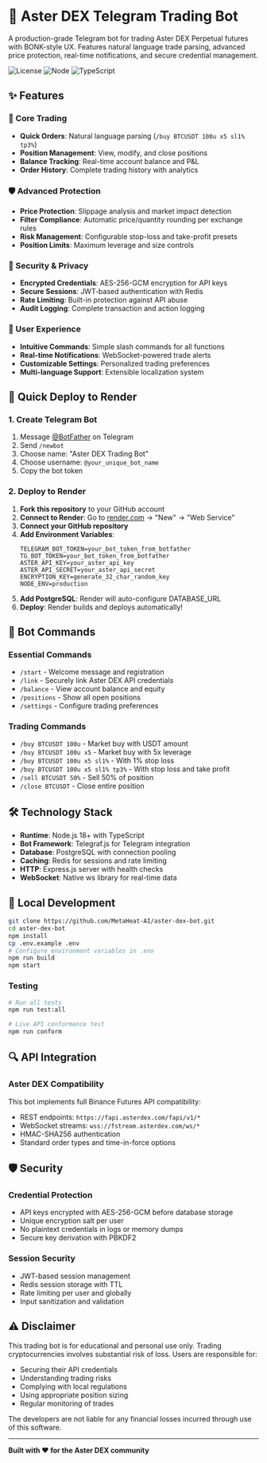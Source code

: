 # 🤖 Aster DEX Telegram Trading Bot

A production-grade Telegram bot for trading Aster DEX Perpetual futures with BONK-style UX. Features natural language trade parsing, advanced price protection, real-time notifications, and secure credential management.

![License](https://img.shields.io/badge/license-MIT-blue.svg)
![Node](https://img.shields.io/badge/node-%3E%3D18.0.0-green.svg)
![TypeScript](https://img.shields.io/badge/TypeScript-5.3.3-blue.svg)

## ✨ Features

### 🚀 Core Trading
- **Quick Orders**: Natural language parsing (`/buy BTCUSDT 100u x5 sl1% tp3%`)
- **Position Management**: View, modify, and close positions
- **Balance Tracking**: Real-time account balance and P&L
- **Order History**: Complete trading history with analytics

### 🛡️ Advanced Protection  
- **Price Protection**: Slippage analysis and market impact detection
- **Filter Compliance**: Automatic price/quantity rounding per exchange rules
- **Risk Management**: Configurable stop-loss and take-profit presets
- **Position Limits**: Maximum leverage and size controls

### 🔐 Security & Privacy
- **Encrypted Credentials**: AES-256-GCM encryption for API keys
- **Secure Sessions**: JWT-based authentication with Redis
- **Rate Limiting**: Built-in protection against API abuse
- **Audit Logging**: Complete transaction and action logging

### 📱 User Experience
- **Intuitive Commands**: Simple slash commands for all functions
- **Real-time Notifications**: WebSocket-powered trade alerts
- **Customizable Settings**: Personalized trading preferences
- **Multi-language Support**: Extensible localization system

## 🚀 Quick Deploy to Render

### 1. Create Telegram Bot
1. Message [@BotFather](https://t.me/botfather) on Telegram
2. Send `/newbot` 
3. Choose name: "Aster DEX Trading Bot"
4. Choose username: `@your_unique_bot_name`
5. Copy the bot token

### 2. Deploy to Render
1. **Fork this repository** to your GitHub account
2. **Connect to Render**: Go to [render.com](https://render.com) → "New" → "Web Service"
3. **Connect your GitHub repository**
4. **Add Environment Variables**:
   ```
   TELEGRAM_BOT_TOKEN=your_bot_token_from_botfather
   TG_BOT_TOKEN=your_bot_token_from_botfather
   ASTER_API_KEY=your_aster_api_key
   ASTER_API_SECRET=your_aster_api_secret  
   ENCRYPTION_KEY=generate_32_char_random_key
   NODE_ENV=production
   ```
5. **Add PostgreSQL**: Render will auto-configure DATABASE_URL
6. **Deploy**: Render builds and deploys automatically!

## 🤖 Bot Commands

### Essential Commands
- `/start` - Welcome message and registration
- `/link` - Securely link Aster DEX API credentials
- `/balance` - View account balance and equity
- `/positions` - Show all open positions
- `/settings` - Configure trading preferences

### Trading Commands  
- `/buy BTCUSDT 100u` - Market buy with USDT amount
- `/buy BTCUSDT 100u x5` - Market buy with 5x leverage
- `/buy BTCUSDT 100u x5 sl1%` - With 1% stop loss
- `/buy BTCUSDT 100u x5 sl1% tp3%` - With stop loss and take profit
- `/sell BTCUSDT 50%` - Sell 50% of position
- `/close BTCUSDT` - Close entire position

## 🛠️ Technology Stack

- **Runtime**: Node.js 18+ with TypeScript
- **Bot Framework**: Telegraf.js for Telegram integration  
- **Database**: PostgreSQL with connection pooling
- **Caching**: Redis for sessions and rate limiting
- **HTTP**: Express.js server with health checks
- **WebSocket**: Native ws library for real-time data

## 🔧 Local Development

```bash
git clone https://github.com/MetaHeat-AI/aster-dex-bot.git
cd aster-dex-bot
npm install
cp .env.example .env
# Configure environment variables in .env
npm run build
npm start
```

### Testing
```bash
# Run all tests
npm run test:all

# Live API conformance test  
npm run conform
```

## 🔍 API Integration

### Aster DEX Compatibility
This bot implements full Binance Futures API compatibility:
- REST endpoints: `https://fapi.asterdex.com/fapi/v1/*`
- WebSocket streams: `wss://fstream.asterdex.com/ws/*`  
- HMAC-SHA256 authentication
- Standard order types and time-in-force options

## 🛡️ Security

### Credential Protection
- API keys encrypted with AES-256-GCM before database storage
- Unique encryption salt per user
- No plaintext credentials in logs or memory dumps
- Secure key derivation with PBKDF2

### Session Security  
- JWT-based session management
- Redis session storage with TTL
- Rate limiting per user and globally
- Input sanitization and validation

## ⚠️ Disclaimer

This trading bot is for educational and personal use only. Trading cryptocurrencies involves substantial risk of loss. Users are responsible for:

- Securing their API credentials
- Understanding trading risks
- Complying with local regulations  
- Using appropriate position sizing
- Regular monitoring of trades

The developers are not liable for any financial losses incurred through use of this software.

---

**Built with ❤️ for the Aster DEX community**
